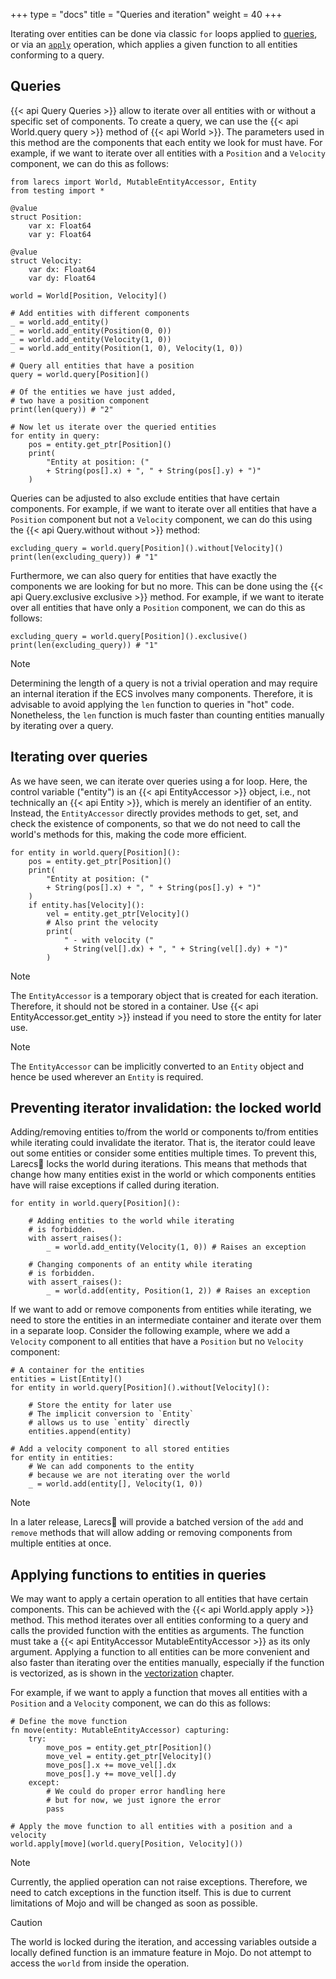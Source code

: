 +++
type = "docs"
title = "Queries and iteration"
weight = 40
+++

Iterating over entities can be done via 
classic `for` loops applied to [queries](#queries),
or via an [`apply`](#applying-functions-to-entities-in-queries) 
operation, which applies a given function to all entities 
conforming to a query.

## Queries

{{< api Query Queries >}} allow to iterate over all 
entities with or without a specific 
set of components. To create a query, we can use 
the {{< api World.query query >}} method of 
{{< api World >}}. The parameters used in this method are the components
that each entity we look for must have. For example, if we want to
iterate over all entities with a `Position` and a `Velocity` component,
we can do this as follows:

```mojo {doctest="guide_queries_iteration" global=true hide=true}
from larecs import World, MutableEntityAccessor, Entity
from testing import *

@value
struct Position:
    var x: Float64
    var y: Float64

@value
struct Velocity:
    var dx: Float64
    var dy: Float64
```

```mojo {doctest="guide_queries_iteration" hide=true}
world = World[Position, Velocity]()
```

```mojo {doctest="guide_queries_iteration"}
# Add entities with different components
_ = world.add_entity()
_ = world.add_entity(Position(0, 0))
_ = world.add_entity(Velocity(1, 0))
_ = world.add_entity(Position(1, 0), Velocity(1, 0))

# Query all entities that have a position
query = world.query[Position]()

# Of the entities we have just added,
# two have a position component
print(len(query)) # "2"

# Now let us iterate over the queried entities
for entity in query:
    pos = entity.get_ptr[Position]()
    print(
        "Entity at position: (" 
        + String(pos[].x) + ", " + String(pos[].y) + ")"
    )
```

Queries can be adjusted to also exclude entities that have
certain components. For example, if we want to iterate
over all entities that have a `Position` component
but not a `Velocity` component, we can do this 
using the {{< api Query.without without >}} method:

```mojo {doctest="guide_queries_iteration"}
excluding_query = world.query[Position]().without[Velocity]()
print(len(excluding_query)) # "1"
```

Furthermore, we can also query for entities that have
exactly the components we are looking for but no more.
This can be done using the {{< api Query.exclusive exclusive >}} 
method. For example, if we want to iterate
over all entities that have only a `Position` component,
we can do this as follows:

```mojo {doctest="guide_queries_iteration"}
excluding_query = world.query[Position]().exclusive()
print(len(excluding_query)) # "1"
```

> [!Note] 
> Determining the length of a query is not a trivial operation
> and may require an internal iteration if the ECS involves many components.
> Therefore, it is advisable to avoid applying the `len` function
> to queries in "hot" code. Nonetheless, the `len` function
> is much faster than counting entities manually by iterating over a query.

## Iterating over queries

As we have seen, we can iterate over queries using a for loop.
Here, the control variable ("entity") is an {{< api EntityAccessor >}} 
object, i.e., not technically an {{< api Entity >}}, which is
merely an identifier of an entity. Instead, the `EntityAccessor`
directly provides methods to get, set, and check the existence
of components, so that we do not need to call the world's 
methods for this, making the code more efficient. 

```mojo {doctest="guide_queries_iteration"}
for entity in world.query[Position]():
    pos = entity.get_ptr[Position]()
    print(
        "Entity at position: (" 
        + String(pos[].x) + ", " + String(pos[].y) + ")"
    )
    if entity.has[Velocity]():
        vel = entity.get_ptr[Velocity]()
        # Also print the velocity
        print(
            " - with velocity (" 
            + String(vel[].dx) + ", " + String(vel[].dy) + ")"
        )
```

> [!Note] 
> The `EntityAccessor` is a temporary object that is
> created for each iteration. Therefore, it should not be
> stored in a container. Use {{< api EntityAccessor.get_entity >}} 
> instead if you need to store the entity for later use.

> [!Note]
> The `EntityAccessor` can be implicitly
> converted to an `Entity` object and hence be used
> wherever an `Entity` is required.

## Preventing iterator invalidation: the locked world

Adding/removing entities to/from the world 
or components to/from entities
while iterating could invalidate the iterator. That is, 
the iterator could leave out some entities or consider
some entities multiple times. 
To prevent this, Larecs🌲 locks the world during iterations. 
This means that methods that change how many entities
exist in the world or which components entities have
will raise exceptions if called during iteration.

```mojo {doctest="guide_queries_iteration"}
for entity in world.query[Position]():

    # Adding entities to the world while iterating
    # is forbidden.
    with assert_raises():
        _ = world.add_entity(Velocity(1, 0)) # Raises an exception
    
    # Changing components of an entity while iterating
    # is forbidden.
    with assert_raises():
        _ = world.add(entity, Position(1, 2)) # Raises an exception
```

If we want to add or remove components from entities while iterating,
we need to store the entities in an intermediate 
container and iterate over them in
a separate loop. Consider the following example, where we
add a `Velocity` component to all entities that have a `Position`
but no `Velocity` component:

```mojo {doctest="guide_queries_iteration"}
# A container for the entities
entities = List[Entity]()
for entity in world.query[Position]().without[Velocity]():
    
    # Store the entity for later use
    # The implicit conversion to `Entity` 
    # allows us to use `entity` directly
    entities.append(entity)

# Add a velocity component to all stored entities
for entity in entities:
    # We can add components to the entity
    # because we are not iterating over the world
    _ = world.add(entity[], Velocity(1, 0))
```

> [!Note]
> In a later release, Larecs🌲 will provide
> a batched version of the `add` and `remove` methods
> that will allow adding or removing components
> from multiple entities at once.


## Applying functions to entities in queries

We may want to apply a certain operation to all entities
that have certain components. This can be achieved with 
the {{< api World.apply apply >}} method. This method
iterates over all entities conforming to a query and
calls the provided function with the entities as arguments.
The function must take a {{< api EntityAccessor MutableEntityAccessor >}} 
as its only argument. Applying a function to all entities
can be more convenient and also faster than iterating over the entities
manually, especially if the function is vectorized, as is shown
in the [vectorization](../vectorization) chapter.

For example, if we want to apply a function that moves all entities
with a `Position` and a `Velocity` component, we can do this as follows:

```mojo {doctest="guide_queries_iteration"}
# Define the move function
fn move(entity: MutableEntityAccessor) capturing:
    try:
        move_pos = entity.get_ptr[Position]()
        move_vel = entity.get_ptr[Velocity]()
        move_pos[].x += move_vel[].dx
        move_pos[].y += move_vel[].dy
    except:
        # We could do proper error handling here
        # but for now, we just ignore the error
        pass

# Apply the move function to all entities with a position and a velocity
world.apply[move](world.query[Position, Velocity]())
```

> [!Note] 
> Currently, the applied operation can not raise exceptions.
> Therefore, we need to catch exceptions in the function
> itself. This is due to current limitations of Mojo and
> will be changed as soon as possible.

> [!Caution]
> The world is locked during the iteration, and 
> accessing variables outside a locally defined
> function is an immature feature in Mojo. Do not
> attempt to access the `world` from inside the operation.
